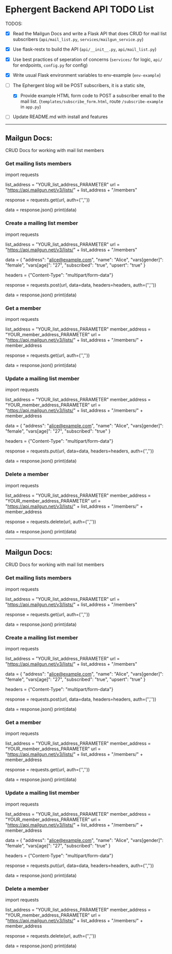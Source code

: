 # Ephergent Backend API TODO List

TODOS:

- [X] Read the Mailgun Docs and write a Flask API that does CRUD for mail list subscribers (`api/mail_list.py`, `services/mailgun_service.py`)
- [X] Use flask-restx to build the API (`api/__init__.py`, `api/mail_list.py`)
- [X] Use best practices of seperation of concerns (`services/` for logic, `api/` for endpoints, `config.py` for config)
- [X] Write usual Flask environment variables to env-example (`env-example`)

- [ ] The Ephergent blog will be POST subscribers, it is a static site,
  - [X] Provide example HTML form code to POST a subscriber email to the mail list. (`templates/subscribe_form.html`, route `/subscribe-example` in `app.py`)

- [ ] Update README.md with install and features


---


## Mailgun Docs:

CRUD Docs for working with mail list members

### Get mailing lists members

import requests

list_address = "YOUR_list_address_PARAMETER"
url = "https://api.mailgun.net/v3/lists/" + list_address + "/members"

response = requests.get(url, auth=('<username>','<password>'))

data = response.json()
print(data)



### Create a mailing list member

import requests

list_address = "YOUR_list_address_PARAMETER"
url = "https://api.mailgun.net/v3/lists/" + list_address + "/members"

data = {
  "address": "alice@example.com",
  "name": "Alice",
  "vars[gender]": "female",
  "vars[age]": "27",
  "subscribed": "true",
  "upsert": "true"
}

headers = {"Content-Type": "multipart/form-data"}

response = requests.post(url, data=data, headers=headers, auth=('<username>','<password>'))

data = response.json()
print(data)


### Get a member

import requests

list_address = "YOUR_list_address_PARAMETER"
member_address = "YOUR_member_address_PARAMETER"
url = "https://api.mailgun.net/v3/lists/" + list_address + "/members/" + member_address

response = requests.get(url, auth=('<username>','<password>'))

data = response.json()
print(data)



### Update a mailing list member


import requests

list_address = "YOUR_list_address_PARAMETER"
member_address = "YOUR_member_address_PARAMETER"
url = "https://api.mailgun.net/v3/lists/" + list_address + "/members/" + member_address

data = {
  "address": "alice@example.com",
  "name": "Alice",
  "vars[gender]": "female",
  "vars[age]": "27",
  "subscribed": "true"
}

headers = {"Content-Type": "multipart/form-data"}

response = requests.put(url, data=data, headers=headers, auth=('<username>','<password>'))

data = response.json()
print(data)



### Delete a member

import requests

list_address = "YOUR_list_address_PARAMETER"
member_address = "YOUR_member_address_PARAMETER"
url = "https://api.mailgun.net/v3/lists/" + list_address + "/members/" + member_address

response = requests.delete(url, auth=('<username>','<password>'))

data = response.json()
print(data)


---


## Mailgun Docs:

CRUD Docs for working with mail list members

### Get mailing lists members

import requests

list_address = "YOUR_list_address_PARAMETER"
url = "https://api.mailgun.net/v3/lists/" + list_address + "/members"

response = requests.get(url, auth=('<username>','<password>'))

data = response.json()
print(data)



### Create a mailing list member

import requests

list_address = "YOUR_list_address_PARAMETER"
url = "https://api.mailgun.net/v3/lists/" + list_address + "/members"

data = {
  "address": "alice@example.com",
  "name": "Alice",
  "vars[gender]": "female",
  "vars[age]": "27",
  "subscribed": "true",
  "upsert": "true"
}

headers = {"Content-Type": "multipart/form-data"}

response = requests.post(url, data=data, headers=headers, auth=('<username>','<password>'))

data = response.json()
print(data)


### Get a member

import requests

list_address = "YOUR_list_address_PARAMETER"
member_address = "YOUR_member_address_PARAMETER"
url = "https://api.mailgun.net/v3/lists/" + list_address + "/members/" + member_address

response = requests.get(url, auth=('<username>','<password>'))

data = response.json()
print(data)



### Update a mailing list member


import requests

list_address = "YOUR_list_address_PARAMETER"
member_address = "YOUR_member_address_PARAMETER"
url = "https://api.mailgun.net/v3/lists/" + list_address + "/members/" + member_address

data = {
  "address": "alice@example.com",
  "name": "Alice",
  "vars[gender]": "female",
  "vars[age]": "27",
  "subscribed": "true"
}

headers = {"Content-Type": "multipart/form-data"}

response = requests.put(url, data=data, headers=headers, auth=('<username>','<password>'))

data = response.json()
print(data)



### Delete a member

import requests

list_address = "YOUR_list_address_PARAMETER"
member_address = "YOUR_member_address_PARAMETER"
url = "https://api.mailgun.net/v3/lists/" + list_address + "/members/" + member_address

response = requests.delete(url, auth=('<username>','<password>'))

data = response.json()
print(data)





